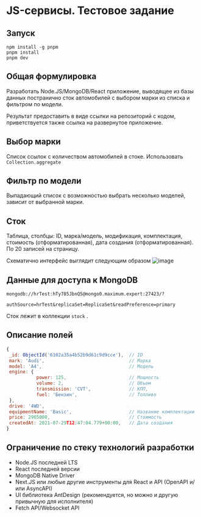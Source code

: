 # JS-сервисы. Тестовое задание

## Запуск
```
npm install -g pnpm
pnpm install
pnpm dev
```

## Общая формулировка
Разработать Node.JS/MongoDB/React приложение, выводящее из базы данных постранично сток автомобилей с выбором марки из
списка и фильтром по модели.

Результат предоставить в виде ссылки на репозиторий с кодом, приветствуется также ссылка на развернутое приложение.

## Выбор марки
Список ссылок с количеством автомобилей в стоке. Использовать `Collection.aggregate`

## Фильтр по модели
Выпадающий список с возможностью выбрать несколько моделей, зависит от выбранной марки.

## Сток
Таблица, столбцы: ID, марка/модель, модификация, комплектация, стоимость (отформатированная), дата создания
(отформатированная). По 20 записей на страницу.

Схематично интерфейс выглядит следующим образом
![image](https://github.com/user-attachments/assets/5105189b-206e-41a3-82f9-b8769cc06b15)

## Данные для доступа к MongoDB
`mongodb://hrTest:hTy785JbnQ5@mongo0.maximum.expert:27423/?`

`authSource=hrTest&replicaSet=ReplicaSet&readPreference=primary`

Сток лежит в коллекции `stock` .

## Описание полей
```javascript
{
 _id: ObjectId('6102a35a4b52b9d61c9d9cce'),  // ID
 mark: 'Audi',                               // Марка
 model: 'A4',                                // Модель
 engine: {
           power: 125,                       // Мощность
           volume: 2,                        // Объем
           transmission: 'CVT',              // КПП,
           fuel: 'Бензин',                   // Топливо
 },
 drive: '4WD',
 equipmentName: 'Basic',                     // Название комплектации
 price: 2965000,                             // Стоимость
 createdAt: 2021-07-29T12:47:04.779+00:00,   // Дата создания
}
```

## Ограничение по стеку технологий разработки
* Node.JS последней LTS
* React последней версии
* MongoDB Native Driver
* Next.JS или любые другие инструменты для React и API (OpenAPI и/или AsyncAPI)
* UI библиотека AntDesign (рекомендуется, но можно и другую привычную для исполнителя)
* Fetch API/Websocket API